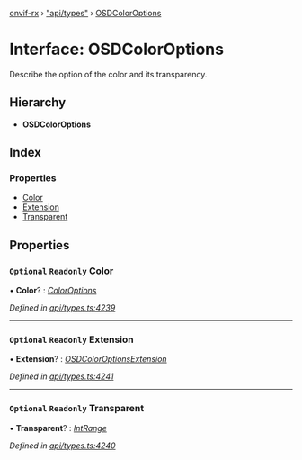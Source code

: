 [onvif-rx](../README.md) › ["api/types"](../modules/_api_types_.md) › [OSDColorOptions](_api_types_.osdcoloroptions.md)

# Interface: OSDColorOptions

Describe the option of the color and its transparency.

## Hierarchy

* **OSDColorOptions**

## Index

### Properties

* [Color](_api_types_.osdcoloroptions.md#optional-readonly-color)
* [Extension](_api_types_.osdcoloroptions.md#optional-readonly-extension)
* [Transparent](_api_types_.osdcoloroptions.md#optional-readonly-transparent)

## Properties

### `Optional` `Readonly` Color

• **Color**? : *[ColorOptions](_api_types_.coloroptions.md)*

*Defined in [api/types.ts:4239](https://github.com/patrickmichalina/onvif-rx/blob/3e9b152/src/api/types.ts#L4239)*

___

### `Optional` `Readonly` Extension

• **Extension**? : *[OSDColorOptionsExtension](_api_types_.osdcoloroptionsextension.md)*

*Defined in [api/types.ts:4241](https://github.com/patrickmichalina/onvif-rx/blob/3e9b152/src/api/types.ts#L4241)*

___

### `Optional` `Readonly` Transparent

• **Transparent**? : *[IntRange](_api_types_.intrange.md)*

*Defined in [api/types.ts:4240](https://github.com/patrickmichalina/onvif-rx/blob/3e9b152/src/api/types.ts#L4240)*
